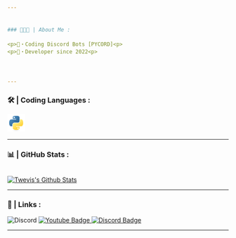 ```yaml
---


### 👨🏻‍💻 | About Me :

<p>🤖・Coding Discord Bots [PYCORD]<p>
<p>📖・Developer since 2022<p>



---
```

### 🛠️ | Coding Languages :

<p>
 <img src="https://github.com/devicons/devicon/blob/master/icons/python/python-original.svg" title="Python" alt="Python" width="40" height="40"/>&nbsp;
<p>





---

### 📊 | GitHub Stats :

 <br/>
    <a href="https://github.com/Twevis"><img alt="Twevis's Github Stats" src="https://github-readme-stats.vercel.app/api?username=Twevis&show_icons=true&count_private=true&theme=ayu-mirage" height="200px"/></a>
<br/>

---


### 🔗 | Links :

![Discord](https://discord.com/api/guilds/1047111184064716861/embed.png)  <a href="https://www.youtube.com/channel/UCB2p4JH6PtbsKNgO-A71NqQ">
    <img src="https://img.shields.io/badge/YouTube-red?style=for-the-badge&logo=youtube&logoColor=white" alt="Youtube Badge"/> <a href="https://discord.com/users/780393150237376553">
    <img src="https://img.shields.io/badge/Discord-informational?logo=discord&logoColor=white&style=for-the-badge" alt="Discord Badge"/>

---

